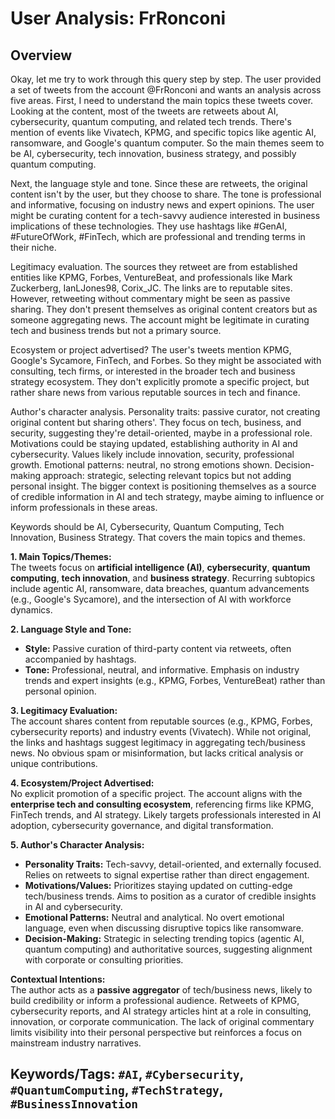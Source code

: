 # User Analysis: FrRonconi

## Overview

<think>
Okay, let me try to work through this query step by step. The user provided a set of tweets from the account @FrRonconi and wants an analysis across five areas. First, I need to understand the main topics these tweets cover. Looking at the content, most of the tweets are retweets about AI, cybersecurity, quantum computing, and related tech trends. There's mention of events like Vivatech, KPMG, and specific topics like agentic AI, ransomware, and Google's quantum computer. So the main themes seem to be AI, cybersecurity, tech innovation, business strategy, and possibly quantum computing.

Next, the language style and tone. Since these are retweets, the original content isn't by the user, but they choose to share. The tone is professional and informative, focusing on industry news and expert opinions. The user might be curating content for a tech-savvy audience interested in business implications of these technologies. They use hashtags like #GenAI, #FutureOfWork, #FinTech, which are professional and trending terms in their niche.

Legitimacy evaluation. The sources they retweet are from established entities like KPMG, Forbes, VentureBeat, and professionals like Mark Zuckerberg, IanLJones98, Corix_JC. The links are to reputable sites. However, retweeting without commentary might be seen as passive sharing. They don't present themselves as original content creators but as someone aggregating news. The account might be legitimate in curating tech and business trends but not a primary source.

Ecosystem or project advertised? The user's tweets mention KPMG, Google's Sycamore, FinTech, and Forbes. So they might be associated with consulting, tech firms, or interested in the broader tech and business strategy ecosystem. They don't explicitly promote a specific project, but rather share news from various reputable sources in tech and finance.

Author's character analysis. Personality traits: passive curator, not creating original content but sharing others'. They focus on tech, business, and security, suggesting they're detail-oriented, maybe in a professional role. Motivations could be staying updated, establishing authority in AI and cybersecurity. Values likely include innovation, security, professional growth. Emotional patterns: neutral, no strong emotions shown. Decision-making approach: strategic, selecting relevant topics but not adding personal insight. The bigger context is positioning themselves as a source of credible information in AI and tech strategy, maybe aiming to influence or inform professionals in these areas.

Keywords should be AI, Cybersecurity, Quantum Computing, Tech Innovation, Business Strategy. That covers the main topics and themes.
</think>

**1. Main Topics/Themes:**  
The tweets focus on **artificial intelligence (AI)**, **cybersecurity**, **quantum computing**, **tech innovation**, and **business strategy**. Recurring subtopics include agentic AI, ransomware, data breaches, quantum advancements (e.g., Google's Sycamore), and the intersection of AI with workforce dynamics.  

**2. Language Style and Tone:**  
- **Style:** Passive curation of third-party content via retweets, often accompanied by hashtags.  
- **Tone:** Professional, neutral, and informative. Emphasis on industry trends and expert insights (e.g., KPMG, Forbes, VentureBeat) rather than personal opinion.  

**3. Legitimacy Evaluation:**  
The account shares content from reputable sources (e.g., KPMG, Forbes, cybersecurity reports) and industry events (Vivatech). While not original, the links and hashtags suggest legitimacy in aggregating tech/business news. No obvious spam or misinformation, but lacks critical analysis or unique contributions.  

**4. Ecosystem/Project Advertised:**  
No explicit promotion of a specific project. The account aligns with the **enterprise tech and consulting ecosystem**, referencing firms like KPMG, FinTech trends, and AI strategy. Likely targets professionals interested in AI adoption, cybersecurity governance, and digital transformation.  

**5. Author's Character Analysis:**  
- **Personality Traits:** Tech-savvy, detail-oriented, and externally focused. Relies on retweets to signal expertise rather than direct engagement.  
- **Motivations/Values:** Prioritizes staying updated on cutting-edge tech/business trends. Aims to position as a curator of credible insights in AI and cybersecurity.  
- **Emotional Patterns:** Neutral and analytical. No overt emotional language, even when discussing disruptive topics like ransomware.  
- **Decision-Making:** Strategic in selecting trending topics (agentic AI, quantum computing) and authoritative sources, suggesting alignment with corporate or consulting priorities.  

**Contextual Intentions:**  
The author acts as a **passive aggregator** of tech/business news, likely to build credibility or inform a professional audience. Retweets of KPMG, cybersecurity reports, and AI strategy articles hint at a role in consulting, innovation, or corporate communication. The lack of original commentary limits visibility into their personal perspective but reinforces a focus on mainstream industry narratives.  

**Keywords/Tags:** `#AI`, `#Cybersecurity`, `#QuantumComputing`, `#TechStrategy`, `#BusinessInnovation`
---

